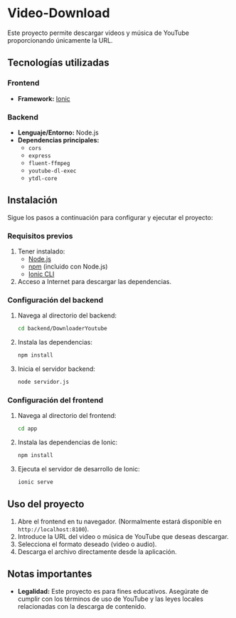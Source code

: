 # Video-Download

Este proyecto permite descargar videos y música de YouTube proporcionando únicamente la URL.

## Tecnologías utilizadas

### Frontend
- **Framework:** [Ionic](https://ionicframework.com/)

### Backend
- **Lenguaje/Entorno:** Node.js
- **Dependencias principales:**
  - `cors`
  - `express`
  - `fluent-ffmpeg`
  - `youtube-dl-exec`
  - `ytdl-core`

## Instalación

Sigue los pasos a continuación para configurar y ejecutar el proyecto:

### Requisitos previos
1. Tener instalado:
   - [Node.js](https://nodejs.org/)
   - [npm](https://www.npmjs.com/) (incluido con Node.js)
   - [Ionic CLI](https://ionicframework.com/docs/cli)
2. Acceso a Internet para descargar las dependencias.

### Configuración del backend
1. Navega al directorio del backend:
   ```bash
   cd backend/DownloaderYoutube
   ```
2. Instala las dependencias:
   ```bash
   npm install
   ```
3. Inicia el servidor backend:
   ```bash
   node servidor.js
   ```

### Configuración del frontend
1. Navega al directorio del frontend:
   ```bash
   cd app
   ```
2. Instala las dependencias de Ionic:
   ```bash
   npm install
   ```
3. Ejecuta el servidor de desarrollo de Ionic:
   ```bash
   ionic serve
   ```

## Uso del proyecto
1. Abre el frontend en tu navegador. (Normalmente estará disponible en `http://localhost:8100`).
2. Introduce la URL del video o música de YouTube que deseas descargar.
3. Selecciona el formato deseado (video o audio).
4. Descarga el archivo directamente desde la aplicación.

## Notas importantes
- **Legalidad:** Este proyecto es para fines educativos. Asegúrate de cumplir con los términos de uso de YouTube y las leyes locales relacionadas con la descarga de contenido.
